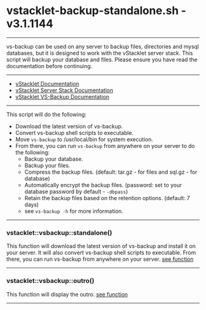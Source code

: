 # vstacklet-backup-standalone.sh - v3.1.1144


---

vs-backup can be used on any server to backup files, directories and mysql
databases, but it is designed to work with the vStacklet server stack.
This script will backup your database and files.
Please ensure you have read the documentation before continuing.

---

- [vStacklet Documentation](https://github.com/JMSDOnline/vstacklet/blob/main/docs/setup/vstacklet.sh.md)
- [vStacklet Server Stack Documentation](https://github.com/JMSDOnline/vstacklet/blob/main/docs/setup/vstacklet-server-stack.sh.md)
- [vStacklet VS-Backup Documentation](https://github.com/JMSDOnline/vstacklet/blob/main/docs/bin/backup/vs-backup.md)

---

This script will do the following:
- Download the latest version of vs-backup.
- Convert vs-backup shell scripts to executable.
- Move `vs-backup` to /usr/local/bin for system execution.
- From there, you can run `vs-backup` from anywhere on your server to do the following:
  - Backup your database.
  - Backup your files.
  - Compress the backup files. (default: tar.gz - for files and sql.gz - for database)
  - Automatically encrypt the backup files. (password: set to your database password by default - `-dbpass`)
  - Retain the backup files based on the retention options. (default: 7 days)
  - see `vs-backup -h` for more information.

---



### vstacklet::vsbackup::standalone()

This function will download the latest version of vs-backup
and install it on your server. It will also convert vs-backup shell scripts
to executable. From there, you can run vs-backup from anywhere on your server.
[see function](https://github.com/JMSDOnline/vstacklet/blob/main/bin/backup/vstacklet-backup-standalone.sh#L60-L65)

---

### vstacklet::vsbackup::outro()

This function will display the outro. [see function](https://github.com/JMSDOnline/vstacklet/blob/main/bin/backup/vstacklet-backup-standalone.sh#L73-L85)

---


